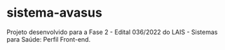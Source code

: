 # sistema-avasus
Projeto desenvolvido para a Fase 2 - Edital 036/2022 do LAIS - Sistemas para Saúde: Perfil Front-end.
